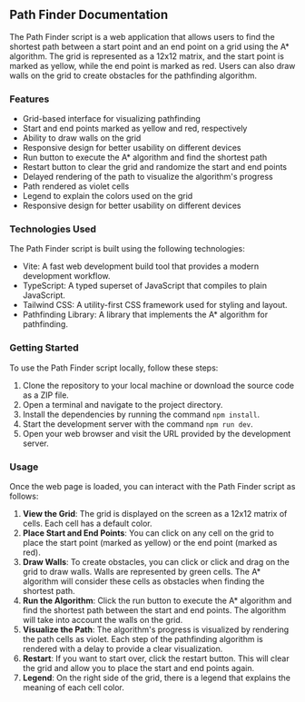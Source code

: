 ## Path Finder Documentation

The Path Finder script is a web application that allows users to find the shortest path between a start point and an end point on a grid using the A\* algorithm. The grid is represented as a 12x12 matrix, and the start point is marked as yellow, while the end point is marked as red. Users can also draw walls on the grid to create obstacles for the pathfinding algorithm.

### Features

- Grid-based interface for visualizing pathfinding
- Start and end points marked as yellow and red, respectively
- Ability to draw walls on the grid
- Responsive design for better usability on different devices
- Run button to execute the A\* algorithm and find the shortest path
- Restart button to clear the grid and randomize the start and end points
- Delayed rendering of the path to visualize the algorithm's progress
- Path rendered as violet cells
- Legend to explain the colors used on the grid
- Responsive design for better usability on different devices

### Technologies Used

The Path Finder script is built using the following technologies:

- Vite: A fast web development build tool that provides a modern development workflow.
- TypeScript: A typed superset of JavaScript that compiles to plain JavaScript.
- Tailwind CSS: A utility-first CSS framework used for styling and layout.
- Pathfinding Library: A library that implements the A\* algorithm for pathfinding.

### Getting Started

To use the Path Finder script locally, follow these steps:

1. Clone the repository to your local machine or download the source code as a ZIP file.
2. Open a terminal and navigate to the project directory.
3. Install the dependencies by running the command `npm install`.
4. Start the development server with the command `npm run dev`.
5. Open your web browser and visit the URL provided by the development server.

### Usage

Once the web page is loaded, you can interact with the Path Finder script as follows:

1. **View the Grid**: The grid is displayed on the screen as a 12x12 matrix of cells. Each cell has a default color.
2. **Place Start and End Points**: You can click on any cell on the grid to place the start point (marked as yellow) or the end point (marked as red).
3. **Draw Walls**: To create obstacles, you can click or click and drag on the grid to draw walls. Walls are represented by green cells. The A\* algorithm will consider these cells as obstacles when finding the shortest path.
4. **Run the Algorithm**: Click the run button to execute the A\* algorithm and find the shortest path between the start and end points. The algorithm will take into account the walls on the grid.
5. **Visualize the Path**: The algorithm's progress is visualized by rendering the path cells as violet. Each step of the pathfinding algorithm is rendered with a delay to provide a clear visualization.
6. **Restart**: If you want to start over, click the restart button. This will clear the grid and allow you to place the start and end points again.
7. **Legend**: On the right side of the grid, there is a legend that explains the meaning of each cell color.
